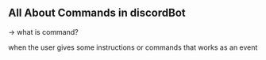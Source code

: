 ## All About Commands in discordBot

-> what is command?

when the user gives some instructions or commands that works as an event

